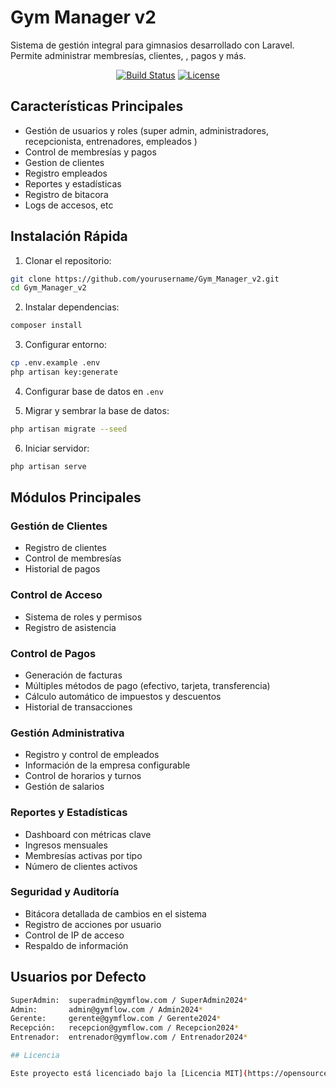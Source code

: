 # Gym Manager v2

Sistema de gestión integral para gimnasios desarrollado con Laravel. Permite administrar membresías, clientes, , pagos y más.

<p align="center">
<a href="https://github.com/laravel/framework/actions"><img src="https://github.com/laravel/framework/workflows/tests/badge.svg" alt="Build Status"></a>
<a href="https://packagist.org/packages/laravel/framework"><img src="https://img.shields.io/packagist/l/laravel/framework" alt="License"></a>
</p>

## Características Principales

- Gestión de usuarios y roles (super admin, administradores, recepcionista, entrenadores, empleados )
- Control de membresías y pagos
- Gestion de clientes
- Registro empleados
- Reportes y estadísticas
- Registro de bitacora
- Logs de accesos, etc

## Instalación Rápida

1. Clonar el repositorio:
```bash
git clone https://github.com/yourusername/Gym_Manager_v2.git
cd Gym_Manager_v2
```

2. Instalar dependencias:
```bash
composer install
```

3. Configurar entorno:
```bash
cp .env.example .env
php artisan key:generate
```

4. Configurar base de datos en `.env`

5. Migrar y sembrar la base de datos:
```bash
php artisan migrate --seed
```

6. Iniciar servidor:
```bash
php artisan serve
```

## Módulos Principales

### Gestión de Clientes
- Registro de clientes
- Control de membresías
- Historial de pagos

### Control de Acceso
- Sistema de roles y permisos
- Registro de asistencia

### Control de Pagos
- Generación de facturas
- Múltiples métodos de pago (efectivo, tarjeta, transferencia)
- Cálculo automático de impuestos y descuentos
- Historial de transacciones

### Gestión Administrativa
- Registro y control de empleados
- Información de la empresa configurable
- Control de horarios y turnos
- Gestión de salarios

### Reportes y Estadísticas
- Dashboard con métricas clave
- Ingresos mensuales
- Membresías activas por tipo
- Número de clientes activos

### Seguridad y Auditoría
- Bitácora detallada de cambios en el sistema
- Registro de acciones por usuario
- Control de IP de acceso
- Respaldo de información

## Usuarios por Defecto
```bash
SuperAdmin:  superadmin@gymflow.com / SuperAdmin2024*
Admin:       admin@gymflow.com / Admin2024*
Gerente:     gerente@gymflow.com / Gerente2024*
Recepción:   recepcion@gymflow.com / Recepcion2024*
Entrenador:  entrenador@gymflow.com / Entrenador2024*

## Licencia

Este proyecto está licenciado bajo la [Licencia MIT](https://opensource.org/licenses/MIT).
